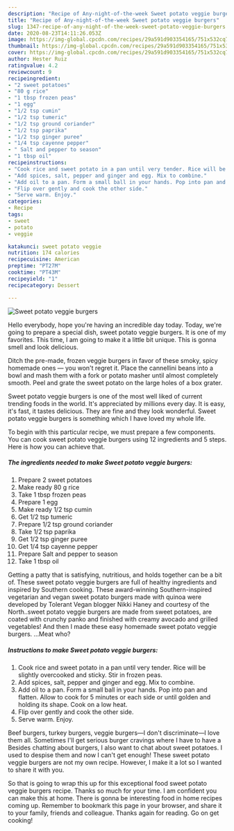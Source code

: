 ```yaml
---
description: "Recipe of Any-night-of-the-week Sweet potato veggie burgers"
title: "Recipe of Any-night-of-the-week Sweet potato veggie burgers"
slug: 1347-recipe-of-any-night-of-the-week-sweet-potato-veggie-burgers
date: 2020-08-23T14:11:26.053Z
image: https://img-global.cpcdn.com/recipes/29a591d903354165/751x532cq70/sweet-potato-veggie-burgers-recipe-main-photo.jpg
thumbnail: https://img-global.cpcdn.com/recipes/29a591d903354165/751x532cq70/sweet-potato-veggie-burgers-recipe-main-photo.jpg
cover: https://img-global.cpcdn.com/recipes/29a591d903354165/751x532cq70/sweet-potato-veggie-burgers-recipe-main-photo.jpg
author: Hester Ruiz
ratingvalue: 4.2
reviewcount: 9
recipeingredient:
- "2 sweet potatoes"
- "80 g rice"
- "1 tbsp frozen peas"
- "1 egg"
- "1/2 tsp cumin"
- "1/2 tsp tumeric"
- "1/2 tsp ground coriander"
- "1/2 tsp paprika"
- "1/2 tsp ginger puree"
- "1/4 tsp cayenne pepper"
- " Salt and pepper to season"
- "1 tbsp oil"
recipeinstructions:
- "Cook rice and sweet potato in a pan until very tender. Rice will be slightly overcooked and sticky. Stir in frozen peas."
- "Add spices, salt, pepper and ginger and egg. Mix to combine."
- "Add oil to a pan. Form a small ball in your hands. Pop into pan and flatten. Allow to cook for 5 minutes or each side or until golden and holding its shape. Cook on a low heat."
- "Flip over gently and cook the other side."
- "Serve warm. Enjoy."
categories:
- Recipe
tags:
- sweet
- potato
- veggie

katakunci: sweet potato veggie 
nutrition: 174 calories
recipecuisine: American
preptime: "PT27M"
cooktime: "PT43M"
recipeyield: "1"
recipecategory: Dessert

---
```



![Sweet potato veggie burgers](https://img-global.cpcdn.com/recipes/29a591d903354165/751x532cq70/sweet-potato-veggie-burgers-recipe-main-photo.jpg)

Hello everybody, hope you're having an incredible day today. Today, we're going to prepare a special dish, sweet potato veggie burgers. It is one of my favorites. This time, I am going to make it a little bit unique. This is gonna smell and look delicious.

Ditch the pre-made, frozen veggie burgers in favor of these smoky, spicy homemade ones — you won&#39;t regret it. Place the cannellini beans into a bowl and mash them with a fork or potato masher until almost completely smooth. Peel and grate the sweet potato on the large holes of a box grater.

Sweet potato veggie burgers is one of the most well liked of current trending foods in the world. It's appreciated by millions every day. It is easy, it's fast, it tastes delicious. They are fine and they look wonderful. Sweet potato veggie burgers is something which I have loved my whole life.


To begin with this particular recipe, we must prepare a few components. You can cook sweet potato veggie burgers using 12 ingredients and 5 steps. Here is how you can achieve that.

<!--inarticleads1-->

##### The ingredients needed to make Sweet potato veggie burgers:

1. Prepare 2 sweet potatoes
1. Make ready 80 g rice
1. Take 1 tbsp frozen peas
1. Prepare 1 egg
1. Make ready 1/2 tsp cumin
1. Get 1/2 tsp tumeric
1. Prepare 1/2 tsp ground coriander
1. Take 1/2 tsp paprika
1. Get 1/2 tsp ginger puree
1. Get 1/4 tsp cayenne pepper
1. Prepare  Salt and pepper to season
1. Take 1 tbsp oil


Getting a patty that is satisfying, nutritious, and holds together can be a bit of. These sweet potato veggie burgers are full of healthy ingredients and inspired by Southern cooking. These award-winning Southern-inspired vegetarian and vegan sweet potato burgers made with quinoa were developed by Tolerant Vegan blogger Nikki Haney and courtesy of the North..sweet potato veggie burgers are made from sweet potatoes, are coated with crunchy panko and finished with creamy avocado and grilled vegetables! And then I made these easy homemade sweet potato veggie burgers. …Meat who? 

<!--inarticleads2-->

##### Instructions to make Sweet potato veggie burgers:

1. Cook rice and sweet potato in a pan until very tender. Rice will be slightly overcooked and sticky. Stir in frozen peas.
1. Add spices, salt, pepper and ginger and egg. Mix to combine.
1. Add oil to a pan. Form a small ball in your hands. Pop into pan and flatten. Allow to cook for 5 minutes or each side or until golden and holding its shape. Cook on a low heat.
1. Flip over gently and cook the other side.
1. Serve warm. Enjoy.


Beef burgers, turkey burgers, veggie burgers—I don&#39;t discriminate—I love them all. Sometimes I&#39;ll get serious burger cravings where I have to have a Besides chatting about burgers, I also want to chat about sweet potatoes. I used to despise them and now I can&#39;t get enough! These sweet potato veggie burgers are not my own recipe. However, I make it a lot so I wanted to share it with you. 

So that is going to wrap this up for this exceptional food sweet potato veggie burgers recipe. Thanks so much for your time. I am confident you can make this at home. There is gonna be interesting food in home recipes coming up. Remember to bookmark this page in your browser, and share it to your family, friends and colleague. Thanks again for reading. Go on get cooking!
